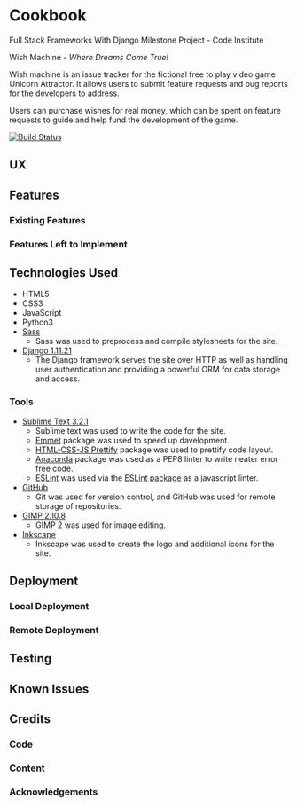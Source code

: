 # Cookbook

Full Stack Frameworks With Django Milestone Project - Code Institute

Wish Machine - *Where Dreams Come True!*

Wish machine is an issue tracker for the fictional free to play video game Unicorn Attractor. It allows users to submit feature requests and bug reports for the developers to address.

Users can purchase wishes for real money, which can be spent on feature requests to guide and help fund the development of the game.

[![Build Status](https://travis-ci.org/ASquirrelsTail/issue-tracker.svg?branch=master)](https://travis-ci.org/ASquirrelsTail/issue-tracker)

## UX

## Features

### Existing Features

### Features Left to Implement

## Technologies Used

- HTML5
- CSS3
- JavaScript
- Python3
- [Sass](https://sass-lang.com/)
	- Sass was used to preprocess and compile stylesheets for the site.
- [Django 1.11.21](https://www.djangoproject.com/)
	- The Django framework serves the site over HTTP as well as handling user authentication and providing a powerful ORM for data storage and access.

### Tools

- [Sublime Text 3.2.1](https://www.sublimetext.com/)
	- Sublime text was used to write the code for the site.
	- [Emmet](https://emmet.io/) package was used to speed up davelopment.
	- [HTML-CSS-JS Prettify](https://packagecontrol.io/packages/HTML-CSS-JS%20Prettify) package was used to prettify code layout.
	- [Anaconda](http://damnwidget.github.io/anaconda/) package was used as a PEP8 linter to write neater error free code.
	- [ESLint](https://eslint.org/) was used via the [ESLint package](https://packagecontrol.io/packages/ESLint) as a javascript linter.
- [GitHub](https://github.com/)
	- Git was used for version control, and GitHub was used for remote storage of repositories.
- [GIMP 2.10.8](https://www.gimp.org/)
	- GIMP 2 was used for image editing.
- [Inkscape](https://inkscape.org/)
	- Inkscape was used to create the logo and additional icons for the site.

## Deployment

### Local Deployment

### Remote Deployment

## Testing

## Known Issues

## Credits

### Code

### Content

### Acknowledgements
